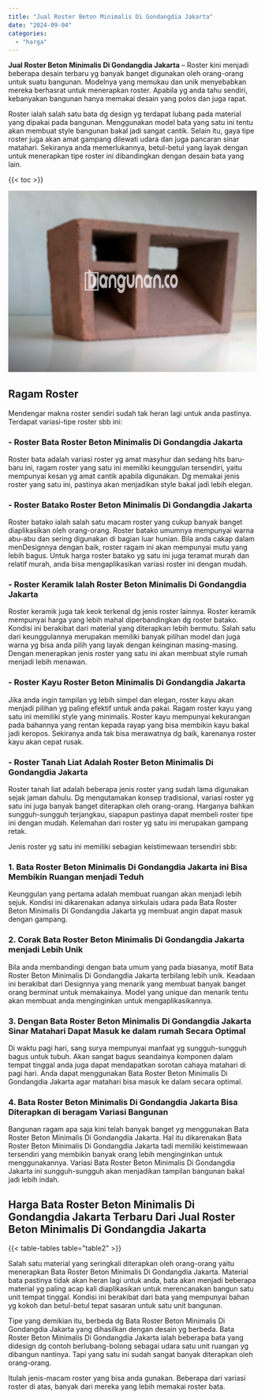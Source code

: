 ```yaml
---
title: "Jual Roster Beton Minimalis Di Gondangdia Jakarta"
date: "2024-09-04"
categories: 
  - "harga"
---
```


**Jual Roster Beton Minimalis Di Gondangdia Jakarta** – Roster kini menjadi beberapa desain terbaru yg banyak banget digunakan oleh orang-orang untuk suatu bangunan. Modelnya yang memukau dan unik menyebabkan mereka berhasrat untuk menerapkan roster. Apabila yg anda tahu sendiri, kebanyakan bangunan hanya memakai desain yang polos dan juga rapat.

Roster ialah salah satu bata dg design yg terdapat lubang pada material yang dipakai pada bangunan. Menggunakan model bata yang satu ini tentu akan membuat style bangunan bakal jadi sangat cantik. Selain itu, gaya tipe roster juga akan amat gampang dilewati udara dan juga pancaran sinar matahari. Sekiranya anda memerlukannya, betul-betul yang layak dengan untuk menerapkan tipe roster ini dibandingkan dengan desain bata yang lain.

{{< toc >}}

![Jual Roster Beton Minimalis Di Gondangdia Jakarta](/images/bata-roster-minimalis-35.png)

## Ragam Roster

Mendengar makna roster sendiri sudah tak heran lagi untuk anda pastinya. Terdapat variasi-tipe roster sbb ini:

### \- Roster Bata Roster Beton Minimalis Di Gondangdia Jakarta

Roster bata adalah variasi roster yg amat masyhur dan sedang hits baru-baru ini, ragam roster yang satu ini memiliki keunggulan tersendiri, yaitu mempunyai kesan yg amat cantik apabila digunakan. Dg memakai jenis roster yang satu ini, pastinya akan menjadikan style bakal jadi lebih elegan.

### \- Roster Batako Roster Beton Minimalis Di Gondangdia Jakarta

Roster batako ialah salah satu macam roster yang cukup banyak banget diaplikasikan oleh orang-orang. Roster batako umumnya mempunyai warna abu-abu dan sering digunakan di bagian luar hunian. Bila anda cakap dalam menDesignnya dengan baik, roster ragam ini akan mempunyai mutu yang lebih bagus. Untuk harga roster batako yg satu ini juga teramat murah dan relatif murah, anda bisa mengaplikasikan variasi roster ini dengan mudah.

### \- Roster Keramik Ialah Roster Beton Minimalis Di Gondangdia Jakarta

Roster keramik juga tak keok terkenal dg jenis roster lainnya. Roster keramik mempunyai harga yang lebih mahal diperbandingkan dg roster batako. Kondisi ini berakibat dari material yang diterapkan lebih bermutu. Salah satu dari keunggulannya merupakan memiliki banyak pilihan model dan juga warna yg bisa anda pilih yang layak dengan keinginan masing-masing. Dengan menerapkan jenis roster yang satu ini akan membuat style rumah menjadi lebih menawan.

### \- Roster Kayu Roster Beton Minimalis Di Gondangdia Jakarta

Jika anda ingin tampilan yg lebih simpel dan elegan, roster kayu akan menjadi pilihan yg paling efektif untuk anda pakai. Ragam roster kayu yang satu ini memiliki style yang minimalis. Roster kayu mempunyai kekurangan pada bahannya yang rentan kepada rayap yang bisa membikin kayu bakal jadi keropos. Sekiranya anda tak bisa merawatnya dg baik, karenanya roster kayu akan cepat rusak.

### \- Roster Tanah Liat Adalah Roster Beton Minimalis Di Gondangdia Jakarta

Roster tanah liat adalah beberapa jenis roster yang sudah lama digunakan sejak jaman dahulu. Dg mengutamakan konsep tradisional, variasi roster yg satu ini juga banyak banget diterapkan oleh orang-orang. Harganya bahkan sungguh-sungguh terjangkau, siapapun pastinya dapat membeli roster tipe ini dengan mudah. Kelemahan dari roster yg satu ini merupakan gampang retak.

Jenis roster yg satu ini memiliki sebagian keistimewaan tersendiri sbb:

### 1\. Bata Roster Beton Minimalis Di Gondangdia Jakarta ini Bisa Membikin Ruangan menjadi Teduh

Keunggulan yang pertama adalah membuat ruangan akan menjadi lebih sejuk. Kondisi ini dikarenakan adanya sirkulais udara pada Bata Roster Beton Minimalis Di Gondangdia Jakarta yg membuat angin dapat masuk dengan gampang.

### 2\. Corak Bata Roster Beton Minimalis Di Gondangdia Jakarta menjadi Lebih Unik

Bila anda membandingi dengan bata umum yang pada biasanya, motif Bata Roster Beton Minimalis Di Gondangdia Jakarta terbilang lebih unik. Keadaan ini berakibat dari Designnya yang menarik yang membuat banyak banget orang berminat untuk memakainya. Model yang unique dan menarik tentu akan membuat anda menginginkan untuk mengaplikasikannya.

### 3\. Dengan Bata Roster Beton Minimalis Di Gondangdia Jakarta Sinar Matahari Dapat Masuk ke dalam rumah Secara Optimal

Di waktu pagi hari, sang surya mempunyai manfaat yg sungguh-sungguh bagus untuk tubuh. Akan sangat bagus seandainya komponen dalam tempat tinggal anda juga dapat mendapatkan sorotan cahaya matahari di pagi hari. Anda dapat menggunakan Bata Roster Beton Minimalis Di Gondangdia Jakarta agar matahari bisa masuk ke dalam secara optimal.

### 4\. Bata Roster Beton Minimalis Di Gondangdia Jakarta Bisa Diterapkan di beragam Variasi Bangunan

Bangunan ragam apa saja kini telah banyak banget yg menggunakan Bata Roster Beton Minimalis Di Gondangdia Jakarta. Hal itu dikarenakan Bata Roster Beton Minimalis Di Gondangdia Jakarta tadi memiliki keistimewaan tersendiri yang membikin banyak orang lebih menginginkan untuk menggunakannya. Variasi Bata Roster Beton Minimalis Di Gondangdia Jakarta ini sungguh-sungguh akan menjadikan tampilan bangunan bakal jadi lebih indah.

## Harga Bata Roster Beton Minimalis Di Gondangdia Jakarta Terbaru Dari Jual Roster Beton Minimalis Di Gondangdia Jakarta

{{< table-tables table="table2" >}}

Salah satu material yang seringkali diterapkan oleh orang-orang yaitu menerapkan Bata Roster Beton Minimalis Di Gondangdia Jakarta. Material bata pastinya tidak akan heran lagi untuk anda, bata akan menjadi beberapa material yg paling acap kali diaplikasikan untuk merencanakan bangun satu unit tempat tinggal. Kondisi ini berakibat dari bata yang mempunyai bahan yg kokoh dan betul-betul tepat sasaran untuk satu unit bangunan.

Tipe yang demikian itu, berbeda dg Bata Roster Beton Minimalis Di Gondangdia Jakarta yang dihasilkan dengan desain yg berbeda. Bata Roster Beton Minimalis Di Gondangdia Jakarta ialah beberapa bata yang didesign dg contoh berlubang-bolong sebagai udara satu unit ruangan yg dibangun nantinya. Tapi yang satu ini sudah sangat banyak diterapkan oleh orang-orang.

Itulah jenis-macam roster yang bisa anda gunakan. Beberapa dari variasi roster di atas, banyak dari mereka yang lebih memakai roster bata.
